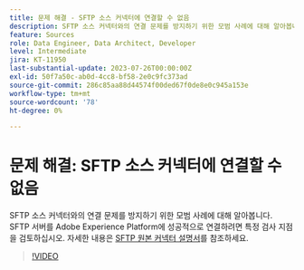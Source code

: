 ```yaml
---
title: 문제 해결 - SFTP 소스 커넥터에 연결할 수 없음
description: SFTP 소스 커넥터와의 연결 문제를 방지하기 위한 모범 사례에 대해 알아봅니다. SFTP 서버를 Adobe Experience Platform에 성공적으로 연결하려면 특정 검사 지점을 검토하십시오.
feature: Sources
role: Data Engineer, Data Architect, Developer
level: Intermediate
jira: KT-11950
last-substantial-update: 2023-07-26T00:00:00Z
exl-id: 50f7a50c-ab0d-4cc8-bf58-2e0c9fc373ad
source-git-commit: 286c85aa88d44574f00ded67f0de8e0c945a153e
workflow-type: tm+mt
source-wordcount: '78'
ht-degree: 0%

---
```


# 문제 해결: SFTP 소스 커넥터에 연결할 수 없음

SFTP 소스 커넥터와의 연결 문제를 방지하기 위한 모범 사례에 대해 알아봅니다. SFTP 서버를 Adobe Experience Platform에 성공적으로 연결하려면 특정 검사 지점을 검토하십시오. 자세한 내용은 [SFTP 원본 커넥터 설명서](https://experienceleague.adobe.com/docs/experience-platform/sources/connectors/cloud-storage/sftp.html?lang=ko)를 참조하세요.

>[!VIDEO](https://video.tv.adobe.com/v/3443479?learn=on&enablevpops&captions=kor)
